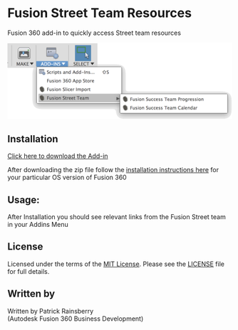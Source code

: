 # Fusion Street Team Resources
Fusion 360 add-in to quickly access Street team resources

![Fusion Street Team](./resources/cover_image.png)

## Installation
[Click here to download the Add-in](https://github.com/tapnair/FusionStreetTeam/releases/download/V1.0/FusionStreetTeam.zip)

After downloading the zip file follow the [installation instructions here](https://tapnair.github.io/installation.html) for your particular OS version of Fusion 360 


## Usage:
After Installation you should see relevant links from the Fusion Street team in your Addins Menu

## License
Licensed under the terms of the [MIT License](http://opensource.org/licenses/MIT). Please see the [LICENSE](LICENSE) file for full details.

## Written by

Written by Patrick Rainsberry <br /> (Autodesk Fusion 360 Business Development)
